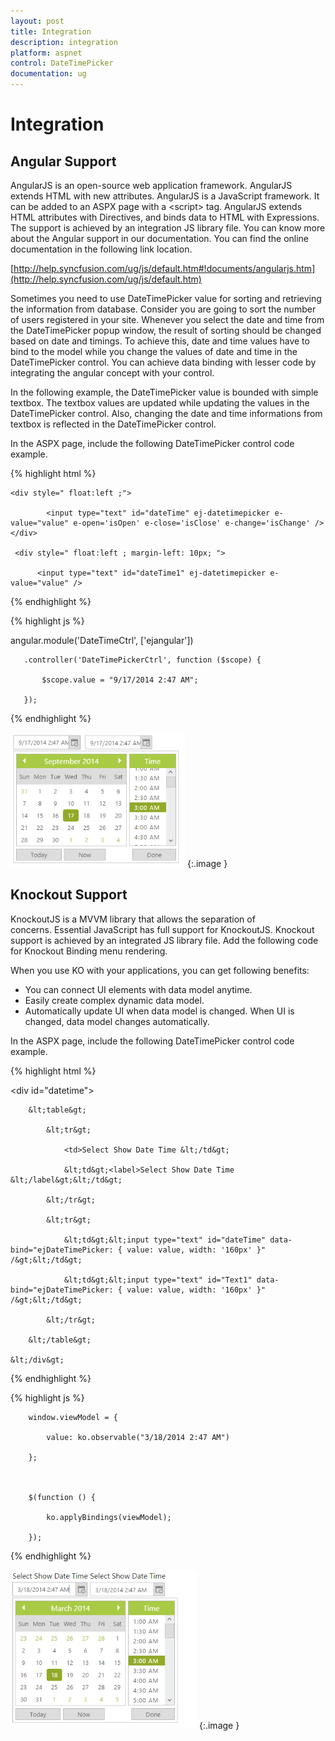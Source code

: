 ```yaml
---
layout: post
title: Integration
description: integration
platform: aspnet
control: DateTimePicker
documentation: ug
---
```


# Integration

## Angular Support

AngularJS is an open-source web application framework. AngularJS extends HTML with new attributes. AngularJS is a JavaScript framework. It can be added to an ASPX page with a &lt;script&gt; tag. AngularJS extends HTML attributes with Directives, and binds data to HTML with Expressions. The support is achieved by an integration JS library file. You can know more about the Angular support in our documentation. You can find the online documentation in the following link location. 

[http://help.syncfusion.com/ug/js/default.htm#!documents/angularjs.htm](http://help.syncfusion.com/ug/js/default.htm)

Sometimes you need to use DateTimePicker value for sorting and retrieving the information from database. Consider you are going to sort the number of users registered in your site. Whenever you select the date and time from the DateTimePicker popup window, the result of sorting should be changed based on date and timings. To achieve this, date and time values have to bind to the model while you change the values of date and time in the DateTimePicker control. You can achieve data binding with lesser code by integrating the angular concept with your control.  

In the following example, the DateTimePicker value is bounded with simple textbox. The textbox values are updated while updating the values in the DateTimePicker control. Also, changing the date and time informations from textbox is reflected in the DateTimePicker control.

In the ASPX page, include the following DateTimePicker control code example.



{% highlight html %}

<div ng-app="DateTimeCtrl">

<div ng-controller="DateTimePickerCtrl">

    <div style=" float:left ;">

            <input type="text" id="dateTime" ej-datetimepicker e-value="value" e-open='isOpen' e-close='isClose' e-change='isChange' />    </div>

     <div style=" float:left ; margin-left: 10px; ">

          <input type="text" id="dateTime1" ej-datetimepicker e-value="value" />        

</div></div></div>



{% endhighlight %}



{% highlight js %}

   angular.module('DateTimeCtrl', ['ejangular'])

       .controller('DateTimePickerCtrl', function ($scope) {

           $scope.value = "9/17/2014 2:47 AM";

       });



{% endhighlight %}



![](Integration_images/Integration_img1.png) 
{:.image }


## Knockout Support

KnockoutJS is a MVVM library that allows the separation of concerns. Essential JavaScript has full support for KnockoutJS. Knockout support is achieved by an integrated JS library file. Add the following code for Knockout Binding menu rendering.

When you use KO with your applications, you can get following benefits:

* You can connect UI elements with data model anytime. 
* Easily create complex dynamic data model.  
* Automatically update UI when data model is changed. When UI is changed, data model changes automatically. 

In the ASPX page, include the following DateTimePicker control code example.


{% highlight html %}


  &lt;div id="datetime"&gt;

        &lt;table&gt;

            &lt;tr&gt;

                <td>Select Show Date Time &lt;/td&gt;

                &lt;td&gt;<label>Select Show Date Time &lt;/label&gt;&lt;/td&gt;

            &lt;/tr&gt;

            &lt;tr&gt;

                &lt;td&gt;&lt;input type="text" id="dateTime" data-bind="ejDateTimePicker: { value: value, width: '160px' }" /&gt;&lt;/td&gt;

                &lt;td&gt;&lt;input type="text" id="Text1" data-bind="ejDateTimePicker: { value: value, width: '160px' }" /&gt;&lt;/td&gt;

            &lt;/tr&gt;

        &lt;/table&gt;

    &lt;/div&gt;

{% endhighlight %}



{% highlight js %}

        window.viewModel = {

            value: ko.observable("3/18/2014 2:47 AM")

        };



        $(function () {

            ko.applyBindings(viewModel);

        });



{% endhighlight %}



![](Integration_images/Integration_img2.png) 
{:.image }








